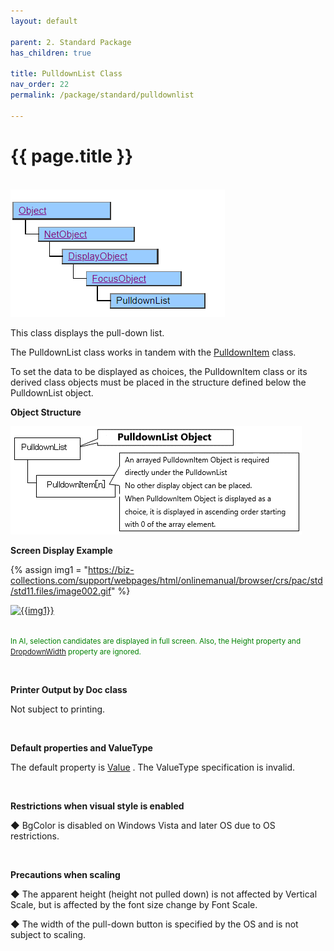 ```yaml
---
layout: default

parent: 2. Standard Package
has_children: true

title: PulldownList Class
nav_order: 22
permalink: /package/standard/pulldownlist

---
```



# {{ page.title }}
<br>

<a href="/img/Package/Standard-PulldownList.PNG" target="_blank">
<img src="/img/Package/Standard-PulldownList.PNG" alt="login image"></a>

This class displays the pull-down list.

 

The PulldownList class works in tandem with the <a href="/package/standard/pulldownitem">PulldownItem</a> class.

To set the data to be displayed as choices, the PulldownItem class or its derived class objects must be placed in the structure defined below the PulldownList object.

**Object Structure**

<a href="/img/Package/PulldownList.gif" target="_blank">
<img src="/img/Package/PulldownList.gif" alt="login image"></a>


**Screen Display Example**

{% assign img1 = "https://biz-collections.com/support/webpages/html/onlinemanual/browser/crs/pac/std/std11.files/image002.gif" %}

<a href="{{ img1 }}" target="_blank"> <img src="{{ img1 }}" alt="{{img1}}"></a>

<br><small><span style="color:green">In AI, selection candidates are displayed in full screen. Also, the Height property and <a href="/package/standard/pulldownlist/properties/dropdownwidth">DropdownWidth</a> property are ignored.</span></small>

<br>

**Printer Output by Doc class**

Not subject to printing.

<br>

**Default properties and ValueType**

The default property is <a href="/package/standard/pulldownlist/properties/value">Value</a> . The ValueType specification is invalid.

<br>

**Restrictions when visual style is enabled**

◆ BgColor is disabled on Windows Vista and later OS due to OS restrictions.

<br>

**Precautions when scaling**

◆ The apparent height (height not pulled down) is not affected by Vertical Scale, but is affected by the font size change by Font Scale.

◆ The width of the pull-down button is specified by the OS and is not subject to scaling.












